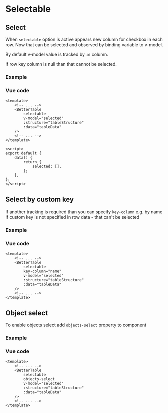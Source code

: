 <script setup>
  import SelectableExample from "./components/SelectableExample.vue";
  import SelectableKeyExample from "./components/SelectableKeyExample.vue";
  import ObjectSelectableExample from "./components/ObjectSelectableExample.vue";
</script>

# Selectable

## Select

When `selectable` option is active appears new column for checkbox in each row.
Now that can be selected and observed by binding variable to v-model.

By default v-model value is tracked by `id` column.

If row key column is null than that cannot be selected.

### Example

<SelectableExample></SelectableExample>

### Vue code

```vue{4}
<template>
	<!-- ... -->
	<BetterTable
		selectable
		v-model="selected"
		:structure="tableStructure"
		:data="tableData"
	/>
	<!-- ... -->
</template>

<script>
export default {
	data() {
		return {
			selected: [],
		};
	},
};
</script>
```

## Select by custom key

If another tracking is required than you can specify `key-column`
e.g. by name
If custom key is not specified in row data - that can't be selected

### Example

<SelectableKeyExample></SelectableKeyExample>

### Vue code

```vue{5}
<template>
	<!-- ... -->
	<BetterTable
		selectable
		key-column="name"
		v-model="selected"
		:structure="tableStructure"
		:data="tableData"
	/>
	<!-- ... -->
</template>
```

## Object select

To enable objects select add `objects-select` property to component

### Example

<ObjectSelectableExample></ObjectSelectableExample>

### Vue code

```vue{5}
<template>
	<!-- ... -->
	<BetterTable
		selectable
		objects-select
		v-model="selected"
		:structure="tableStructure"
		:data="tableData"
	/>
	<!-- ... -->
</template>
```

